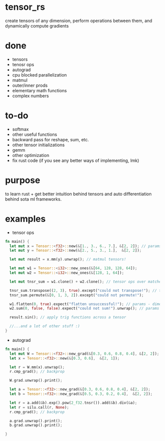 # tensor_rs

create tensors of any dimension, perform operations between them, and dynamically compute gradients

# done
* tensors
* tenosr ops
* autograd
* cpu blocked parallelization
* matmul
* outer/inner prods
* elementary math functions
* complex numbers

# to-do
* softmax
* other useful functions
* backward pass for reshape, sum, etc.
* other tensor initializations
* gemm
* other optimization
* fix rust code (if you see any better ways of implementing, lmk)

# purpose
to learn rust + get better intuition behind tensors and auto differentiation behind
sota ml frameworks.

# examples
* tensor ops
```rust
fn main() {
  let mut x = Tensor::<f32>::new(&[1., 3., 6., 7.], &[2, 2]); // params - tensor data, tensor shape
  let mut y = Tensor::<f32>::new(&[2., 5., 3., 1.],  &[2, 2]);

  let mut result = x.mm(y).unwrap(); // matmul tensors!

  let mut w1 = Tensor::<i32>::new_ones(&[64, 128, 128, 64]);
  let mut w2 = Tensor::<i32>::new_ones(&[128, 1, 64]);

  let mut tnsr_sum = w1.clone() + w2.clone(); // tensor ops over matched dimensions!

  tnsr_sum.transpose((2, 3), true).except("could not transpose!"); // transpose and permute tensors!
  tnsr_sum.permute(&[0, 1, 3, 2]).except("could not permute!");

  w1.flatten(0, true).expect("flatten unsuccessful!"); // params - dimension, inplace | flatten tensors!
  w2.sum(0, false, false).expect("could not sum!").unwrap(); // params - dimension, inplace | sum tensors across any dimension!

  result.sin(); // apply trig functions across a tensor

  //...and a lot of other stuff :) 
}
```
* autograd
```rust
fn main() {
  let mut W = Tensor::<f32>::new_grad(&[0.3, 0.6, 0.8, 0.4], &[2, 2]);
  let x = Tensor::<f32>::new(&[0.3, 0.6],  &[2, 1]);

  let r = W.mm(x).unwrap();
  r.cmp_grad(); // backprop

  W.grad.unwrap().print();

  let a = Tensor::<f32>::new_grad(&[0.3, 0.6, 0.8, 0.4], &[2, 2]);
  let b = Tensor::<f32>::new_grad(&[0.5, 0.3, 0.2, 0.4],  &[2, 2]);

  let r = a.add(&b).exp().pow(2_f32.tnsr()).add(&b).div(&a);
  let r = silu.call(r, None);
  r.cmp_grad(); // backprop

  a.grad.unwrap().print();
  b.grad.unwrap().print();

}
```
